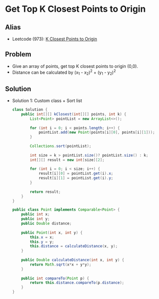 # Get Top K Closest Points to Origin

## Alias
- Leetcode (973): [K Closest Points to Origin](https://leetcode.com/problems/k-closest-points-to-origin/)

## Problem
- Give an array of points, get top K closest points to origin (0,0).
- Distance can be calculated by (x<sub>1</sub> - x<sub>2</sub>)<sup>2</sup> + (y<sub>1</sub> - y<sub>2</sub>)<sup>2</sup>

## Solution
- Solution 1: Custom class + Sort list
  ```java
  class Solution {
      public int[][] kClosest(int[][] points, int k) {
          List<Point> pointList = new ArrayList<>();
        
          for (int i = 0; i < points.length; i++) {
              pointList.add(new Point(points[i][0], points[i][1]));
          }
        
          Collections.sort(pointList);
        
          int size = k > pointList.size()? pointList.size() : k;
          int[][] result = new int[size][2];
        
          for (int i = 0; i < size; i++) {
              result[i][0] = pointList.get(i).x;
              result[i][1] = pointList.get(i).y;
          }
        
          return result;
      }
  }

  public class Point implements Comparable<Point> {
      public int x;
      public int y;
      public Double distance;
    
      public Point(int x, int y) {
          this.x = x;
          this.y = y;
          this.distance = calculateDistance(x, y);
      }
        
      public Double calculateDistance(int x, int y) {
          return Math.sqrt(x*x + y*y);
      }
    
      public int compareTo(Point p) {
          return this.distance.compareTo(p.distance);
      }
  }
  ```
